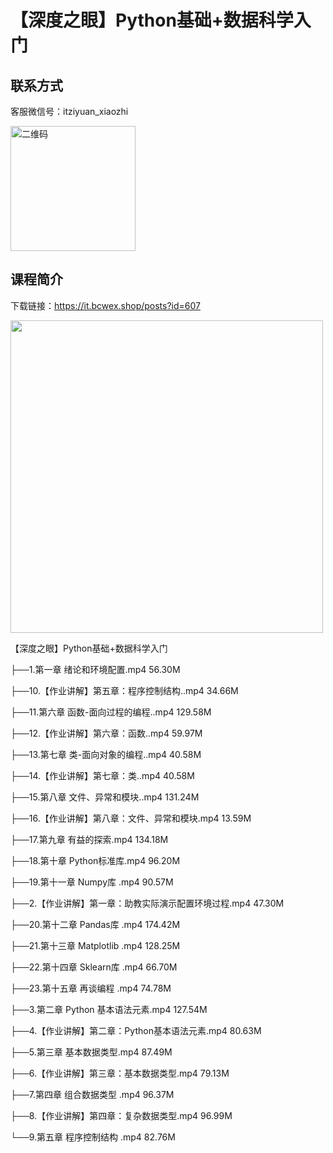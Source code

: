 # 【深度之眼】Python基础+数据科学入门

## 联系方式

客服微信号：itziyuan_xiaozhi

<img src="https://ziyuanyun.oss-cn-guangzhou.aliyuncs.com/common/20240614073449/666b82192834a.jpg" width="200" height="200" alt="二维码">

## 课程简介

下载链接：https://it.bcwex.shop/posts?id=607

<img src="https://ziyuanyun.oss-cn-guangzhou.aliyuncs.com/yun/20240515152127/6644627704780.jpg" width="500" alt="">

  【深度之眼】Python基础+数据科学入门



 ├──1.第一章 绪论和环境配置.mp4 56.30M

 ├──10.【作业讲解】第五章：程序控制结构..mp4 34.66M

 ├──11.第六章 函数-面向过程的编程..mp4 129.58M

 ├──12.【作业讲解】第六章：函数..mp4 59.97M

 ├──13.第七章 类-面向对象的编程..mp4 40.58M

 ├──14.【作业讲解】第七章：类..mp4 40.58M

 ├──15.第八章 文件、异常和模块..mp4 131.24M

 ├──16.【作业讲解】第八章：文件、异常和模块.mp4 13.59M

 ├──17.第九章 有益的探索.mp4 134.18M

 ├──18.第十章 Python标准库.mp4 96.20M

 ├──19.第十一章 Numpy库 .mp4 90.57M

 ├──2.【作业讲解】第一章：助教实际演示配置环境过程.mp4 47.30M

 ├──20.第十二章 Pandas库 .mp4 174.42M

 ├──21.第十三章 Matplotlib .mp4 128.25M

 ├──22.第十四章 Sklearn库 .mp4 66.70M

 ├──23.第十五章 再谈编程 .mp4 74.78M

 ├──3.第二章 Python 基本语法元素.mp4 127.54M

 ├──4.【作业讲解】第二章：Python基本语法元素.mp4 80.63M

 ├──5.第三章 基本数据类型.mp4 87.49M

 ├──6.【作业讲解】第三章：基本数据类型.mp4 79.13M

 ├──7.第四章 组合数据类型 .mp4 96.37M

 ├──8.【作业讲解】第四章：复杂数据类型.mp4 96.99M

 └──9.第五章 程序控制结构 .mp4 82.76M

  